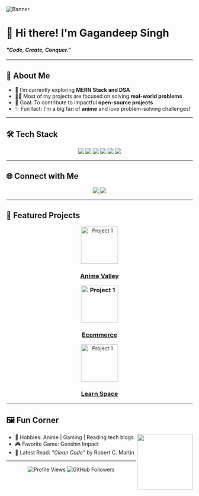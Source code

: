 <!-- Banner -->
![Banner](https://w0.peakpx.com/wallpaper/1021/487/HD-wallpaper-technology-code-programming-programmer.jpg)

# 👋 Hi there! I'm **Gagandeep Singh**  
#### *"Code, Create, Conquer."*

---

## 🚀 **About Me**
- 🌱 I’m currently exploring **MERN Stack and DSA**  
- 👨‍💻 Most of my projects are focused on solving **real-world problems**  
- 🎯 Goal: To contribute to impactful **open-source projects**  
- ✨ Fun fact: I'm a big fan of **anime** and love problem-solving challenges!  

---

## 🛠️ **Tech Stack**

<div align="center">
  <img src="https://img.shields.io/badge/-React-61DAFB?style=flat-square&logo=react&logoColor=black" />
  <img src="https://img.shields.io/badge/-Next.js-000000?style=flat-square&logo=next.js&logoColor=white" />
  <img src="https://img.shields.io/badge/-Node.js-339933?style=flat-square&logo=node.js&logoColor=white" />
  <img src="https://img.shields.io/badge/-MongoDB-47A248?style=flat-square&logo=mongodb&logoColor=white" />
  <img src="https://img.shields.io/badge/-Java-007396?style=flat-square&logo=java&logoColor=white" />
  <img src="https://img.shields.io/badge/-AWS-FF9900?style=flat-square&logo=amazon-aws&logoColor=white" />
</div>

---

## 🌐 **Connect with Me**

<div align="center">
  <a href="https://linkedin.com/in/gagan-deep-singh-666158238">
    <img src="https://img.shields.io/badge/-LinkedIn-0077B5?style=for-the-badge&logo=linkedin&logoColor=white" />
  </a>
 
  <a href="https://gagan-nu.vercel.app/">
    <img src="https://img.shields.io/badge/-Portfolio-24292e?style=for-the-badge&logo=githubpages&logoColor=white" />
  </a>
</div>

---

## 🌟 **Featured Projects**

<div align="center">
  <a href="https://github.com/Gagan-deepp/AnimeValley">
    <img src="https://img.icons8.com/fluency/96/000000/star.png" alt="Project 1" width="100" />
  </a>
    <h3><a href="https://github.com/Gagan-deepp/AnimeValley">Anime Valley</a></p>

  <a href="https://github.com/Gagan-deepp/ecommerce">
    <img src="https://img.icons8.com/fluency/96/000000/star.png" alt="Project 1" width="100" />
  </a>
  <h3><a href="https://github.com/Gagan-deepp/ecommerce">Ecommerce</a></h3>
  
  <a href="https://github.com/Gagan-deepp/Learn-Space">
    <img src="https://img.icons8.com/fluency/96/000000/star.png" alt="Project 1" width="100" />
  </a>
  <h3><a href="https://github.com/Gagan-deepp/Learn-Space">Learn Space</a></h3>
</div>

---

## 🖼️ **Fun Corner**
<img align="right" src="https://github.com/yourusername/yourusername/assets/your-gif.gif" width="150px" />

- 🧩 Hobbies: Anime | Gaming | Reading tech blogs  
- 🎮 Favorite Game: Genshin Impact  
- 📖 Latest Read: *"Clean Code"* by Robert C. Martin  

---

<p align="center">
  <img src="https://komarev.com/ghpvc/?username=yourusername&style=flat-square&color=blue" alt="Profile Views" />  
  <img src="https://img.shields.io/github/followers/yourusername?style=flat-square&color=red" alt="GitHub Followers" />
</p>
